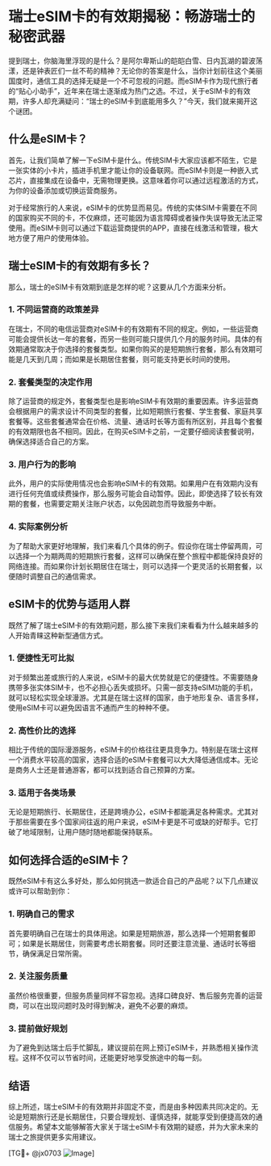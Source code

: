# 瑞士eSIM卡的有效期揭秘：畅游瑞士的秘密武器

提到瑞士，你脑海里浮现的是什么？是阿尔卑斯山的皑皑白雪、日内瓦湖的碧波荡漾，还是钟表匠们一丝不苟的精神？无论你的答案是什么，当你计划前往这个美丽国度时，通信工具的选择无疑是一个不可忽视的问题。而eSIM卡作为现代旅行者的“贴心小助手”，近年来在瑞士逐渐成为热门之选。不过，关于eSIM卡的有效期，许多人却充满疑问：“瑞士的eSIM卡到底能用多久？”今天，我们就来揭开这个谜团。

## 什么是eSIM卡？

首先，让我们简单了解一下eSIM卡是什么。传统SIM卡大家应该都不陌生，它是一张实体的小卡片，插进手机里才能让你的设备联网。而eSIM卡则是一种嵌入式芯片，直接集成在设备中，无需物理更换。这意味着你可以通过远程激活的方式，为你的设备添加或切换运营商服务。

对于经常旅行的人来说，eSIM卡的优势显而易见。传统的实体SIM卡需要在不同的国家购买不同的卡，不仅麻烦，还可能因为语言障碍或者操作失误导致无法正常使用。而eSIM卡则可以通过下载运营商提供的APP，直接在线激活和管理，极大地方便了用户的使用体验。

## 瑞士eSIM卡的有效期有多长？

那么，瑞士的eSIM卡有效期到底是怎样的呢？这要从几个方面来分析。

### 1. 不同运营商的政策差异

在瑞士，不同的电信运营商对eSIM卡的有效期有不同的规定。例如，一些运营商可能会提供长达一年的套餐，而另一些则可能只提供几个月的服务时间。具体的有效期通常取决于你选择的套餐类型。如果你购买的是短期旅行套餐，那么有效期可能是几天到几周；而如果是长期居住套餐，则可能支持更长时间的使用。

### 2. 套餐类型的决定作用

除了运营商的规定外，套餐类型也是影响eSIM卡有效期的重要因素。许多运营商会根据用户的需求设计不同类型的套餐，比如短期旅行套餐、学生套餐、家庭共享套餐等。这些套餐通常会在价格、流量、通话时长等方面有所区别，并且每个套餐的有效期限也各不相同。因此，在购买eSIM卡之前，一定要仔细阅读套餐说明，确保选择适合自己的方案。

### 3. 用户行为的影响

此外，用户的实际使用情况也会影响eSIM卡的有效期。如果用户在有效期内没有进行任何充值或续费操作，那么服务可能会自动暂停。因此，即使选择了较长有效期的套餐，也需要定期关注账户状态，以免因疏忽而导致服务中断。

### 4. 实际案例分析

为了帮助大家更好地理解，我们来看几个具体的例子。假设你在瑞士停留两周，可以选择一个为期两周的短期旅行套餐，这样可以确保在整个旅程中都能保持良好的网络连接。而如果你计划长期居住在瑞士，则可以选择一个更灵活的长期套餐，以便随时调整自己的通信需求。

## eSIM卡的优势与适用人群

既然了解了瑞士eSIM卡的有效期问题，那么接下来我们来看看为什么越来越多的人开始青睐这种新型通信方式。

### 1. 便捷性无可比拟

对于频繁出差或旅行的人来说，eSIM卡的最大优势就是它的便捷性。不需要随身携带多张实体SIM卡，也不必担心丢失或损坏。只需一部支持eSIM功能的手机，就可以轻松实现全球漫游。尤其是在瑞士这样的国家，由于地形复杂、语言多样，使用eSIM卡可以避免因语言不通而产生的种种不便。

### 2. 高性价比的选择

相比于传统的国际漫游服务，eSIM卡的价格往往更具竞争力。特别是在瑞士这样一个消费水平较高的国家，选择合适的eSIM卡套餐可以大大降低通信成本。无论是商务人士还是普通游客，都可以找到适合自己预算的方案。

### 3. 适用于各类场景

无论是短期旅行、长期居住，还是跨境办公，eSIM卡都能满足各种需求。尤其对于那些需要在多个国家间往返的用户来说，eSIM卡更是不可或缺的好帮手。它打破了地域限制，让用户随时随地都能保持联系。

## 如何选择合适的eSIM卡？

既然eSIM卡有这么多好处，那么如何挑选一款适合自己的产品呢？以下几点建议或许可以帮助到你：

### 1. 明确自己的需求

首先要明确自己在瑞士的具体用途。如果是短期旅游，那么选择一个短期套餐即可；如果是长期居住，则需要考虑长期套餐。同时还要注意流量、通话时长等细节，确保满足日常所需。

### 2. 关注服务质量

虽然价格很重要，但服务质量同样不容忽视。选择口碑良好、售后服务完善的运营商，可以在出现问题时及时得到解决，避免不必要的麻烦。

### 3. 提前做好规划

为了避免到达瑞士后手忙脚乱，建议提前在网上预订eSIM卡，并熟悉相关操作流程。这样不仅可以节省时间，还能更好地享受旅途中的每一刻。

## 结语

综上所述，瑞士eSIM卡的有效期并非固定不变，而是由多种因素共同决定的。无论是短期旅行还是长期居住，只要合理规划、谨慎选择，就能享受到便捷高效的通信服务。希望本文能够解答大家关于瑞士eSIM卡有效期的疑惑，并为大家未来的瑞士之旅提供更多实用建议。

[TG💪+ @jx0703 ![Image](https://github.com/user-attachments/assets/dbca1d08-cadb-493c-b0ec-ad6f7a83f270)]